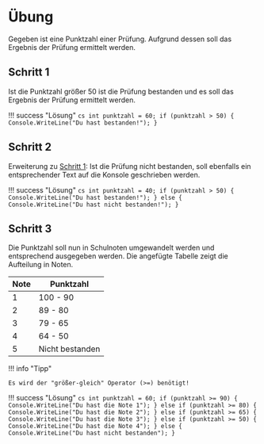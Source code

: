 # Übung
Gegeben ist eine Punktzahl einer Prüfung. Aufgrund dessen soll das Ergebnis der Prüfung ermittelt werden.

## Schritt 1
Ist die Punktzahl größer 50 ist die Prüfung bestanden und es soll das Ergebnis der Prüfung ermittelt werden.

!!! success "Lösung"
    ``` cs
    int punktzahl = 60;
    if (punktzahl > 50)
    {
        Console.WriteLine("Du hast bestanden!");
    }
    ```

## Schritt 2
Erweiterung zu <a href="#Schritt 1">Schritt 1</a>: Ist die Prüfung nicht bestanden, soll ebenfalls ein entsprechender Text auf die Konsole geschrieben werden.

!!! success "Lösung"
    ``` cs
    int punktzahl = 40;
    if (punktzahl > 50)
    {
        Console.WriteLine("Du hast bestanden!");
    }
    else
    {
        Console.WriteLine("Du hast nicht bestanden!");
    }
    ```

## Schritt 3
Die Punktzahl soll nun in Schulnoten umgewandelt werden und entsprechend ausgegeben werden.
Die angefügte Tabelle zeigt die Aufteilung in Noten.

| Note | Punktzahl       |
|------|-----------------|
| 1    | 100 - 90        |
| 2    | 89 - 80         |
| 3    | 79 - 65         |
| 4    | 64 - 50         |
| 5    | Nicht bestanden |

!!! info "Tipp"

    Es wird der "größer-gleich" Operator (>=) benötigt!


!!! success "Lösung"
    ``` cs
    int punktzahl = 60;
    if (punktzahl >= 90)
    {
        Console.WriteLine("Du hast die Note 1");
    }
    else if (punktzahl >= 80)
    {
        Console.WriteLine("Du hast die Note 2");
    }
    else if (punktzahl >= 65)
    {
        Console.WriteLine("Du hast die Note 3");
    }
    else if (punktzahl >= 50)
    {
        Console.WriteLine("Du hast die Note 4");
    }
    else
    {
        Console.WriteLine("Du hast nicht bestanden");
    }
    ```
